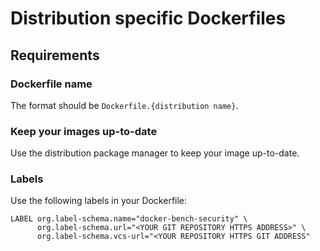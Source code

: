 # Distribution specific Dockerfiles

## Requirements

### Dockerfile name

The format should be `Dockerfile.{distribution name}`.

### Keep your images up-to-date

Use the distribution package manager to keep your image up-to-date.

### Labels

Use the following labels in your Dockerfile:

```
LABEL org.label-schema.name="docker-bench-security" \
      org.label-schema.url="<YOUR GIT REPOSITORY HTTPS ADDRESS>" \
      org.label-schema.vcs-url="<YOUR REPOSITORY HTTPS GIT ADDRESS"
```
